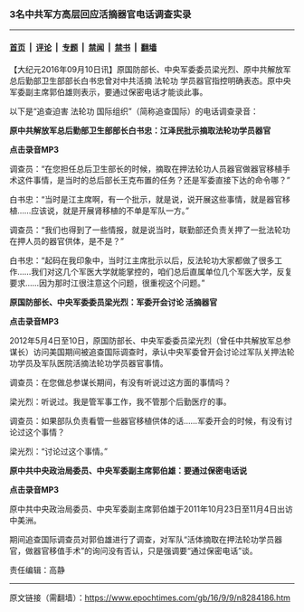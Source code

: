 ### 3名中共军方高层回应活摘器官电话调查实录

---

#### [首页](../../../..?n8284186) &nbsp;|&nbsp; [评论](../../../../../epoch-comment?n8284186) &nbsp;|&nbsp; [专题](../../../../../epoch-special?n8284186) &nbsp;|&nbsp; [禁闻](../../../../../epoch-news?n8284186) &nbsp;|&nbsp; [禁书](../../../../../books?n8284186) &nbsp;|&nbsp; [翻墙](https://github.com/gfw-breaker/nogfw/blob/master/README.md?n8284186)


<div class="post_content" id="artbody" itemprop="articleBody">
 <!-- article content begin -->
 <p>
  【大纪元2016年09月10日讯】原国防部长、中央军委委员梁光烈、原中共解放军总后勤部卫生部部长白书忠曾对中共活摘
  <ok href="https://www.epochtimes.com/gb/tag/%E6%B3%95%E8%BD%AE%E5%8A%9F.html">
   法轮功
  </ok>
  学员器官指控明确表态。原中央军委副主席郭伯雄则表示，要通过保密电话才能谈此事。
 </p>
 <p>
  以下是“追查迫害
  <ok href="https://www.epochtimes.com/gb/tag/%E6%B3%95%E8%BD%AE%E5%8A%9F.html">
   法轮功
  </ok>
  国际组织”（简称追查国际）的电话调查录音：
 </p>
 <p>
  <strong>
   原中共解放军总后勤部卫生部部长白书忠：江泽民批示摘取法轮功学员器官
  </strong>
 </p>
 <p>
  <strong>
   <ok href="http://www.zhuichaguoji.org/sites/default/files/investigation_report/2014/09/44818_baishuzhong10sep-2-final-mp3.mp3" target="_blank">
    点击录音MP3
   </ok>
  </strong>
 </p>
 <p>
  调查员：“在您担任总后卫生部长的时候，摘取在押法轮功人员器官做器官移植手术这件事情，是当时的总后部长王克布置的任务？还是军委直接下达的命令哪？”
 </p>
 <p>
  白书忠：“当时是江主席啊，有一个批示，就是说，说开展这些事情，就是器官移植……应该说，就是开展肾移植的不单是军队一方。”
 </p>
 <p>
  调查员：“我们也得到了一些情报，就是说当时，联勤部还负责关押了一批法轮功在押人员的器官供体，是不是？”
 </p>
 <p>
  白书忠：“起码在我印象中，当时江主席批示以后，反法轮功大家都做了很多工作……我们对这几个军医大学就能掌控的，咱们总后直属单位几个军医大学，反复要求……因为那时江很注意这个问题，很重视这个问题。”
 </p>
 <p>
  <strong>
   原国防部长、中央军委委员梁光烈：军委开会讨论
   <ok href="https://www.epochtimes.com/gb/tag/%E6%B4%BB%E6%91%98%E5%99%A8%E5%AE%98.html">
    活摘器官
   </ok>
  </strong>
 </p>
 <p>
  <strong>
   <ok href="http://www.zhuichaguoji.org/sites/default/files/files/report/2014/10/45053_liangguanglie.mp3" target="_blank">
    点击录音MP3
   </ok>
  </strong>
 </p>
 <p>
  2012年5月4日至10日，原国防部长、中央军委委员梁光烈（曾任中共解放军总参谋长）访问美国期间被追查国际调查时，承认中央军委曾开会讨论过军队关押法轮功学员及军队医院活摘法轮功学员器官事情。
 </p>
 <p>
  调查员：在您做总参谋长期间，有没有听说过这方面的事情吗？
 </p>
 <p>
  梁光烈：听说过。我是管军事工作，我不管那个后勤医疗的事。
 </p>
 <p>
  调查员：如果部队负责看管一些器官移植供体的话……军委开会的时候，有没有讨论过这个事情？
 </p>
 <p>
  梁光烈：“讨论过这个事情。”
 </p>
 <p>
  <strong>
   原中共中央政治局委员、中央军委副主席郭伯雄：要通过保密电话说
  </strong>
 </p>
 <p>
  <strong>
   <ok href="http://www.zhuichaguoji.org/sites/default/files/files/report/2014/10/45053_guo_boxiongl.mp3" target="_blank">
    点击录音MP3
   </ok>
  </strong>
 </p>
 <p>
  原中共中央政治局委员、中央军委副主席郭伯雄于2011年10月23日至11月4日出访中美洲。
 </p>
 <p>
  期间追查国际调查员对郭伯雄进行了调查，对军队“活体摘取在押法轮功学员器官，做器官移值手术”的询问没有否认，只是强调要“通过保密电话”谈。
 </p>
 <p>
  责任编辑：高静
 </p>
 <!-- article content end -->
 <div id="below_article_ad">
 </div>
</div>


---

原文链接（需翻墙）：https://www.epochtimes.com/gb/16/9/9/n8284186.htm